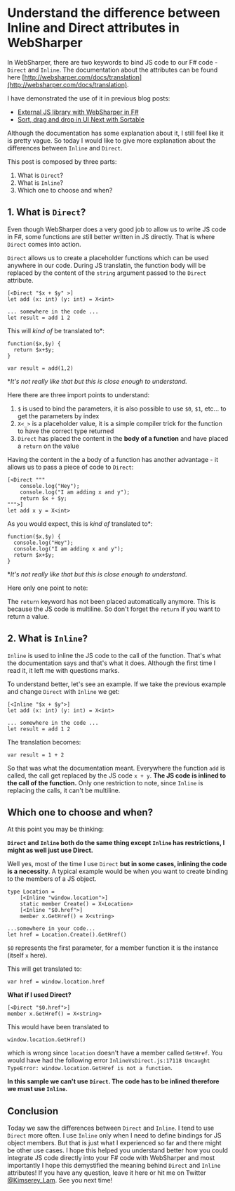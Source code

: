 # Understand the difference between Inline and Direct attributes in WebSharper

In WebSharper, there are two keywords to bind JS code to our F# code - `Direct` and `Inline`.
The documentation about the attributes can be found here [http://websharper.com/docs/translation](http://websharper.com/docs/translation).

I have demonstrated the use of it in previous blog posts:
 - [External JS library with WebSharper in F#](https://kimsereyblog.blogspot.co.uk/2016/01/external-js-library-with-websharper-in-f.html)
 - [Sort, drag and drop in UI Next with Sortable](https://kimsereyblog.blogspot.co.uk/2016/04/drag-and-drop-and-sortable-in-ui-next.html)

Although the documentation has some explanation about it, I still feel like it is pretty vague. 
So today I would like to give more explanation about the differences between `Inline` and `Direct`.

This post is composed by three parts:

1. What is `Direct`?
2. What is `Inline`?
3. Which one to choose and when?

## 1. What is `Direct`?

Even though WebSharper does a very good job to allow us to write JS code in F#,
some functions are still better written in JS directly.
That is where `Direct` comes into action.

`Direct` allows us to create a placeholder functions which can be used anywhere in our code.
During JS translatin, the function body will be replaced by the content of the `string` argument passed to the `Direct` attribute.

```
[<Direct "$x + $y" >]
let add (x: int) (y: int) = X<int>

... somewhere in the code ...
let result = add 1 2
```

This will _kind of_ be translated to*:
```
function($x,$y) {
  return $x+$y;
}

var result = add(1,2)
```
*_It's not really like that but this is close enough to understand._

Here there are three import points to understand:
1. `$` is used to bind the parameters, it is also possible to use `$0`, `$1`, etc... to get the parameters by index
2. `X<_>` is a placeholder value, it is a simple compiler trick for the function to have the correct type returned
3. `Direct` has placed the content in the __body of a function__ and have placed a `return` on the value

Having the content in the a body of a function has another advantage - it allows us to pass a piece of code to `Direct`:

```
[<Direct """
    console.log("Hey");
    console.log("I am adding x and y");
    return $x + $y;
""">]
let add x y = X<int>
```

As you would expect, this is _kind of_ translated to*:
```
function($x,$y) {
  console.log("Hey");
  console.log("I am adding x and y");
  return $x+$y;
}
```
*_It's not really like that but this is close enough to understand._

Here only one point to note:

The `return` keyword has not been placed automatically anymore. This is because the JS code is multiline.
So don't forget the `return` if you want to return a value.

## 2. What is `Inline`?

`Inline` is used to inline the JS code to the call of the function.
That's what the documentation says and that's what it does.
Although the first time I read it, it left me with questions marks.

To understand better, let's see an example.
If we take the previous example and change `Direct` with `Inline` we get:

```
[<Inline "$x + $y">]
let add (x: int) (y: int) = X<int>

... somewhere in the code ...
let result = add 1 2
```
The translation becomes:
```
var result = 1 + 2
```

So that was what the documentation meant.
Everywhere the function `add` is called, the call get replaced by the JS code `x + y`.
__The JS code is inlined to the call of the function.__
Only one restriction to note, since `Inline` is replacing the calls, it can't be multiline.

## Which one to choose and when?

At this point you may be thinking:

__`Direct` and `Inline` both do the same thing except `Inline` has restrictions, I might as well just use Direct.__

Well yes, most of the time I use `Direct` __but in some cases, inlining the code is a necessity__.
A typical example would be when you want to create binding to the members of a JS object.

```
type Location =
    [<Inline "window.location">]
    static member Create() = X<Location>
    [<Inline "$0.href">]
    member x.GetHref() = X<string>

...somewhere in your code...
let href = Location.Create().GetHref()
```
`$0` represents the first parameter, for a member function it is the instance (itself `x` here).

This will get translated to: 
```
var href = window.location.href
```

__What if I used Direct?__

```
[<Direct "$0.href">]
member x.GetHref() = X<string>
```
This would have been translated to
```
window.location.GetHref()
```
which is wrong since `location` doesn't have a member called `GetHref`. You would have had the following error `InlineVsDirect.js:17118 Uncaught TypeError: window.location.GetHref is not a function`.

__In this sample we can't use `Direct`. The code has to be inlined therefore we must use `Inline`.__

## Conclusion

Today we saw the differences between `Direct` and `Inline`.
I tend to use `Direct` more often. I use `Inline` only when I need to define bindings for JS object members. 
But that is just what I experienced so far and there might be other use cases.
I hope this helped you understand better how you could integrate JS code directly into your F# code with WebSharper and
most importantly I hope this demystified the meaning behind `Direct` and `Inline` attributes!
If you have any question, leave it here or hit me on Twitter [@Kimserey_Lam](https://twitter.com/Kimserey_Lam). See you next time!

